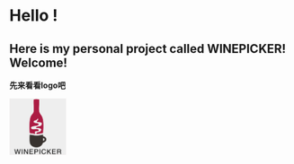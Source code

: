 # Hello ! 
##  Here is my personal project called **WINEPICKER**! Welcome!

__先来看看logo吧__<br/>

<img src="https://github.com/bjtuwanghui/mywinepicker/raw/master/images_introduction/logo.png?raw=true" width="20%" height="20%">


